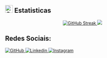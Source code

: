 <h2 align=left><img src="https://raw.githubusercontent.com/Tarikul-Islam-Anik/Animated-Fluent-Emojis/master/Emojis/Objects/Chart%20Increasing.png" alt="Chart Increasing" width="25" height="25" /> Estatisticas</h2>
<div align=center>
  <a href="https://git.io/streak-stats">
    <img src="https://streak-stats.demolab.com?user=Thiago-Salvo&theme=merko&border_radius=5&locale=pt_BR&hide_border=true" alt="GitHub Streak" />
  </a>
  <a href="https://github.com/anuraghazra/github-readme-stats" title="Go to source">
    <img src="https://github-readme-stats.vercel.app/api?username=Thiago-Salvo&theme=merko&hide_border=true&rank_icon=github" />
  </a>
</div>

## Redes Sociais:

<a href="https://github.com/Thiago-Salvo">
  <img src=https://img.shields.io/badge/github-%2324292e.svg?&style=for-the-badge&logo=github&logoColor=white alt=GitHub title=Github />
</a>
<a href="https://www.linkedin.com/in/thiago-salvo-b0351435b/">
  <img src=https://img.shields.io/badge/linkedin-%230077B5.svg?style=for-the-badge&logo=linkedin&logoColor=white alt=Linkedin title=Linkedin />
</a>
<a href = "mailto:thiago.salvo.c@gmail.com">
  <img src=https://img.shields.io/badge/Gmail-D14836?style=for-the-badge&logo=gmail&logoColor=white alt=Instagram title=Instagram />
</a>
